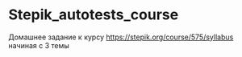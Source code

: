# Stepik_autotests_course
Домашнее задание к курсу https://stepik.org/course/575/syllabus
начиная с 3 темы 
